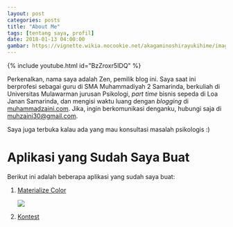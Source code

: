 ```yaml
---
layout: post
categories: posts
title: "About Me"
tags: [tentang saya, profil]
date: 2018-01-13 04:00:00
gambar: https://vignette.wikia.nocookie.net/akagaminoshirayukihime/images/d/da/Ep01snap4.png/revision/latest?cb=20160209160224
---
```


{% include youtube.html id="BzZroxr5IDQ" %}

Perkenalkan, nama saya adalah Zen, pemilik blog ini. Saya saat ini berprofesi sebagai guru di SMA Muhammadiyah 2 Samarinda, berkuliah di Universitas Mulawarman jurusan Psikologi, _part time_ bisnis sepeda di Loa Janan Samarinda, dan mengisi waktu luang dengan _blogging_ di [muhammadzaini.com](http://muhammadzaini.com). Jika, ingin berkomunikasi denganku, hubungi saja di [muhzaini30@gmail.com](mailto:muhzaini30@gmail.com).

Saya juga terbuka kalau ada yang mau konsultasi masalah psikologis :)

# Aplikasi yang Sudah Saya Buat

Berikut ini adalah beberapa aplikasi yang sudah saya buat:

1. [Materialize Color](/color30)

	![](https://s25.postimg.org/t0rksygvz/Screenshot_from_2018-02-02_09_12_47.png)

2. [Kontest](/kontest)

	![]()